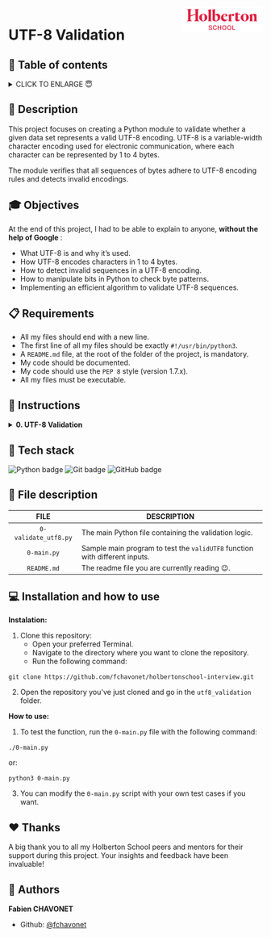<img  height="50px" align="right" src="https://raw.githubusercontent.com/fchavonet/fchavonet/main/resources/images/logo-holberton_school.png" alt="Holberton School logo">

# UTF-8 Validation

## 🔖 Table of contents

<details>
        <summary>
            CLICK TO ENLARGE 😇
        </summary>
        📄 <a href="#description">Description</a>
        <br>
        🎓 <a href="#objectives">Objectives</a>
        <br>
        📋 <a href="#requirements">Requirements</a>
        <br>
        📝 <a href="#instructions">Instructions</a>
        <br>
        🔨 <a href="#tech-stack">Tech stack</a>
        <br>
        📂 <a href="#files-description">Files description</a>
        <br>
        💻 <a href="#installation_and_how_to_use">Installation and how to use</a>
        <br>
        ♥️ <a href="#thanks">Thanks</a>
        <br>
        👷 <a href="#authors">Authors</a>
</details>

## 📄 <span id="description">Description</span>

This project focuses on creating a Python module to validate whether a given data set represents a valid UTF-8 encoding. UTF-8 is a variable-width character encoding used for electronic communication, where each character can be represented by 1 to 4 bytes.

The module verifies that all sequences of bytes adhere to UTF-8 encoding rules and detects invalid encodings.

## 🎓 <span id="objectives">Objectives</span>

At the end of this project, I had to be able to explain to anyone, **without the help of Google** :

- What UTF-8 is and why it’s used.
- How UTF-8 encodes characters in 1 to 4 bytes.
- How to detect invalid sequences in a UTF-8 encoding.
- How to manipulate bits in Python to check byte patterns.
- Implementing an efficient algorithm to validate UTF-8 sequences.

## 📋 <span id="requirements">Requirements</span>

- All my files should end with a new line.
- The first line of all my files should be exactly `#!/usr/bin/python3`.
- A `README.md` file, at the root of the folder of the project, is mandatory.
- My code should be documented.
- My code should use the `PEP 8` style (version 1.7.x).
- All my files must be executable.

## 📝 <span id="instructions">Instructions</span>

<details>
    <summary>
        <b>0. UTF-8 Validation</b>
    </summary>
    <br>

Write a method that determines if a given data set represents a valid UTF-8 encoding.

- Prototype: `def validUTF8(data)`.
- Return: `True` if data is a valid UTF-8 encoding, else return `False`.
- A character in UTF-8 can be 1 to 4 bytes long.
- The data set can contain multiple characters.
- The data will be represented by a list of integers.
- Each integer represents 1 byte of data, therefore you only need to handle the 8 least significant bits of each integer.

```
carrie@ubuntu:~/utf8_validation$ cat 0-main.py
#!/usr/bin/python3
"""
Main file for testing
"""

validUTF8 = __import__('0-validate_utf8').validUTF8

data = [65]
print(validUTF8(data))

data = [80, 121, 116, 104, 111, 110, 32, 105, 115, 32, 99, 111, 111, 108, 33]
print(validUTF8(data))

data = [229, 65, 127, 256]
print(validUTF8(data))

carrie@ubuntu:~/utf8_validation$
```

```
carrie@ubuntu:~/utf8_validation$ ./0-main.py
True
True
False
carrie@ubuntu:~/utf8_validation$
```

#
**Repo:**
- GitHub repository: `holbertonschool-interview`.
- Directory: `utf8_validation`.
- File: `0-validate_utf8.py`.
<hr>
</details>

## 🔨 <span id="tech-stack">Tech stack</span>

<p align="left">
    <img src="https://img.shields.io/badge/PYTHON-3776ab?logo=python&logoColor=white&style=for-the-badge" alt="Python badge">
    <img src="https://img.shields.io/badge/GIT-f05032?logo=git&logoColor=white&style=for-the-badge" alt="Git badge">
    <img src="https://img.shields.io/badge/GITHUB-181717?logo=github&logoColor=white&style=for-the-badge" alt="GitHub badge">
</p>

## 📂 <span id="files-description">File description</span>

| **FILE**             | **DESCRIPTION**                                                             |
| :------------------: | --------------------------------------------------------------------------- |
| `0-validate_utf8.py` | The main Python file containing the validation logic.                       | 
| `0-main.py`          | Sample main program to test the `validUTF8` function with different inputs. |
| `README.md`          | The readme file you are currently reading 😉.                               |

## 💻 <span id="installation_and_how_to_use">Installation and how to use</span>

**Instalation:**

1. Clone this repository:
    - Open your preferred Terminal.
    - Navigate to the directory where you want to clone the repository.
    - Run the following command:

```
git clone https://github.com/fchavonet/holbertonschool-interview.git
```

2. Open the repository you've just cloned  and go in the `utf8_validation` folder.

**How to use:**

1. To test the function, run the `0-main.py` file with the following command:

```
./0-main.py
```

or:

```
python3 0-main.py
```

3. You can modify the `0-main.py` script with your own test cases if you want.

## ♥️ <span id="thanks">Thanks</span>

A big thank you to all my Holberton School peers and mentors for their support during this project. Your insights and feedback have been invaluable!

## 👷 <span id="authors">Authors</span>

**Fabien CHAVONET**
- Github: [@fchavonet](https://github.com/fchavonet)
